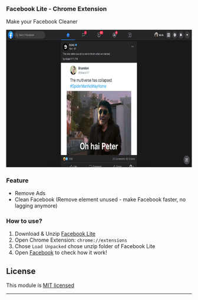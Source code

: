 ### Facebook Lite - Chrome Extension
Make your Facebook Cleaner

<img src="./demo.png" width="719.5" height="372.5" />

### Feature
* Remove Ads
* Clean Facebook (Remove element unused - make Facebook faster, no lagging anymore)

### How to use?

1. Download & Unzip [Facebook Lite](https://github.com/minhchienwikipedia/facebook-lite/releases/)
2. Open Chrome Extension: `chrome://extensions`
3. Chose `Load Unpacked` chose unzip folder of Facebook Lite
4. Open [Facebook](https://www.facebook.com/) to check how it work!

## License

This module is [MIT licensed](./LICENSE)

---